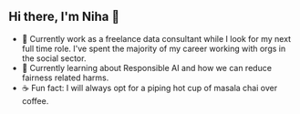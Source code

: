 ## Hi there, I'm Niha 👋

- 🔭 Currently work as a freelance data consultant while I look for my next full time role. I've spent the majority of my career working with orgs in the social sector.
- 🌱 Currently learning about Responsible AI and how we can reduce fairness related harms.
- ☕️ Fun fact: I will always opt for a piping hot cup of masala chai over coffee. 

